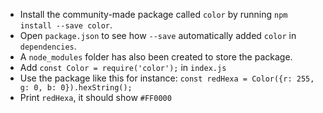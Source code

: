 - Install the community-made package called `color` by running `npm install --save color`.
- Open `package.json` to see how `--save` automatically added `color` in  `dependencies`.
- A `node_modules` folder has also been created to store the package.
- Add `const Color = require('color');` in `index.js`
- Use the package like this for instance: `const redHexa = Color({r: 255, g: 0, b: 0}).hexString();`
- Print `redHexa`, it should show `#FF0000`
